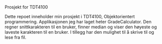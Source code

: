 Prosjekt for TDT4100

Dette repoet inneholder min prosjekt i TDT4100, Objektorientert programmering.
Applikasjonen jeg har laget heter GradeCalculator. Den regner snittkarakteren til en bruker, finner median og viser den høyeste og laveste karakteren til en bruker.
I tillegg har den mulighet til å skrive til og lese fra fil.
